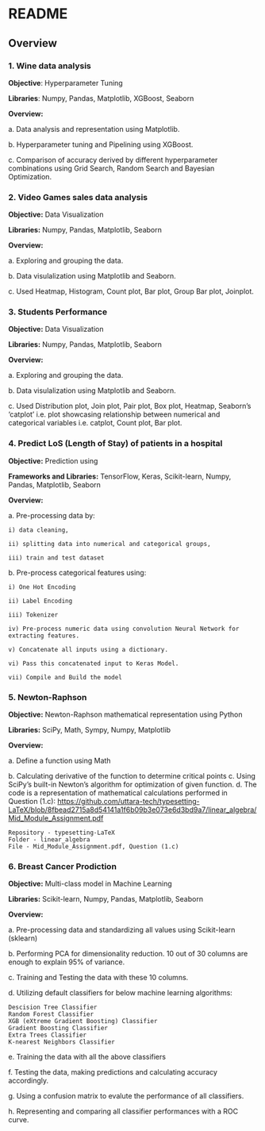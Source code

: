 # README #

## Overview ##


### 1.	Wine data analysis ###
**Objective**: Hyperparameter Tuning

**Libraries**: Numpy, Pandas, Matplotlib, XGBoost, Seaborn

**Overview:**

a. Data analysis and representation using Matplotlib.

b. Hyperparameter tuning and Pipelining using XGBoost.

c. Comparison of accuracy derived by different hyperparameter combinations using Grid Search, Random Search and Bayesian Optimization.

### 2.	Video Games sales data analysis ###
**Objective:** Data Visualization

**Libraries:** Numpy, Pandas, Matplotlib, Seaborn

**Overview:**

a. Exploring and grouping the data.

b. Data visulalization using Matplotlib and Seaborn.

c. Used Heatmap, Histogram, Count plot, Bar plot, Group Bar plot, Joinplot.


### 3.	Students Performance ###
**Objective:** Data Visualization

**Libraries:** Numpy, Pandas, Matplotlib, Seaborn

**Overview:**

a. Exploring and grouping the data.

b. Data visulalization using Matplotlib and Seaborn.

c. Used Distribution plot, Join plot, Pair plot, Box plot, Heatmap, Seaborn’s ‘catplot’ i.e.  plot showcasing relationship between numerical and categorical variables i.e. catplot, Count plot, Bar plot.

### 4.	Predict LoS (Length of Stay) of patients in a hospital ###
**Objective:** Prediction using 

**Frameworks and Libraries:** TensorFlow, Keras, Scikit-learn, Numpy, Pandas, Matplotlib, Seaborn

**Overview:**

a. Pre-processing data by:
    
    i) data cleaning, 

    ii) splitting data into numerical and categorical groups, 
    
    iii) train and test dataset

b. Pre-process categorical features using:
    
    i) One Hot Encoding

    ii) Label Encoding

    iii) Tokenizer

    iv) Pre-process numeric data using convolution Neural Network for extracting features.

    v) Concatenate all inputs using a dictionary.

    vi) Pass this concatenated input to Keras Model.

    vii) Compile and Build the model


### 5.	Newton-Raphson ###
**Objective:** Newton-Raphson mathematical representation using Python

**Libraries:** SciPy, Math, Sympy, Numpy, Matplotlib

**Overview:**

a. Define a function using Math

b. Calculating derivative of the function to determine critical points
c. Using SciPy’s built-in Newton’s algorithm  for optimization of given function.
d. The code is a representation of mathematical calculations performed in Question (1.c): https://github.com/uttara-tech/typesetting-LaTeX/blob/8fbead2715a8d54141a1f6b09b3e073e6d3bd9a7/linear_algebra/Mid_Module_Assignment.pdf

    Repository - typesetting-LaTeX
    Folder - linear_algebra
    File - Mid_Module_Assignment.pdf, Question (1.c)

### 6.	Breast Cancer Prodiction ###
**Objective:** Multi-class model in Machine Learning

**Libraries:** Scikit-learn, Numpy, Pandas, Matplotlib, Seaborn

**Overview:**

a. Pre-processing data and standardizing all values using Scikit-learn (sklearn)

b. Performing PCA for dimensionality reduction. 10 out of 30 columns are enough to explain 95% of variance.

c. Training and Testing the data with these 10 columns.

d. Utilizing default classifiers for below machine learning algorithms:

    Descision Tree Classifier
    Random Forest Classifier
    XGB (eXtreme Gradient Boosting) Classifier
    Gradient Boosting Classifier
    Extra Trees Classifier
    K-nearest Neighbors Classifier

e. Training the data with all the above classifiers

f. Testing the data, making predictions and calculating accuracy accordingly.

g. Using a confusion matrix to evalute the performance of all classifiers.

h. Representing and comparing all classifier performances with a ROC curve.




